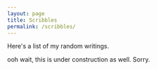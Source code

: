```yaml
---
layout: page
title: Scribbles
permalink: /scribbles/
---
```


Here's a list of my random writings. 

ooh wait, this is under construction as well. Sorry.